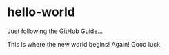# hello-world
Just following the GitHub Guide...

This is where the new world begins! Again!
Good luck.
